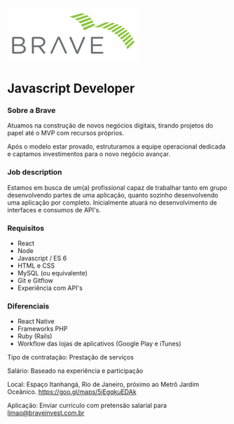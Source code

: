 ![Logo](https://github.com/BraveInvestments/jobs/blob/master/logo.png)

# Javascript Developer

### Sobre a Brave

Atuamos na construção de novos negócios digitais, tirando projetos do papel até o MVP com recursos próprios.

Após o modelo estar provado, estruturamos a equipe operacional dedicada e captamos investimentos para o novo negócio avançar.

### Job description

Estamos em busca de um(a) profissional capaz de trabalhar tanto em grupo desenvolvendo partes de uma aplicação, quanto sozinho desenvolvendo uma aplicação por completo. Inicialmente atuará no desenvolvimento de interfaces e consumos de API's.


### Requisitos

  * React
  * Node
  * Javascript / ES 6
  * HTML e CSS
  * MySQL (ou equivalente)
  * Git e Gitflow
  * Experiência com API's

### Diferenciais

  * React Native
  * Frameworks PHP
  * Ruby (Rails)
  * Workflow das lojas de aplicativos (Google Play e iTunes)


Tipo de contratação: Prestação de serviços

Salário: Baseado na experiência e participação

Local: Espaço Itanhangá, Rio de Janeiro, próximo ao Metrô Jardim Oceânico.
https://goo.gl/maps/5jEgqkuEDAk

Aplicação: Enviar curriculo com pretensão salarial para limao@braveinvest.com.br
